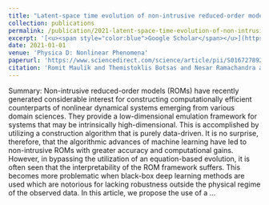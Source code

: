 ```yaml
---
title: "Latent-space time evolution of non-intrusive reduced-order models using Gaussian process emulation"
collection: publications
permalink: /publication/2021-latent-space-time-evolution-of-non-intrusive-reduc
excerpt: '[<u><span style="color:blue">Google Scholar</span></u>](https://scholar.google.com/scholar?q=Latent-space+time+evolution+of+non-intrusive+reduced-order+models+using+Gaussian+process+emulation)'
date: 2021-01-01
venue: 'Physica D: Nonlinear Phenomena'
paperurl: 'https://www.sciencedirect.com/science/article/pii/S0167278920305467'
citation: 'Romit Maulik and Themistoklis Botsas and Nesar Ramachandra and Lachlan R Mason and Indranil Pan (2021). "Latent-space time evolution of non-intrusive reduced-order models using Gaussian process emulation". Physica D: Nonlinear Phenomena.'
---
```


Summary: Non-intrusive reduced-order models (ROMs) have recently generated considerable interest for constructing computationally efficient counterparts of nonlinear dynamical systems emerging from various domain sciences. They provide a low-dimensional emulation framework for systems that may be intrinsically high-dimensional. This is accomplished by utilizing a construction algorithm that is purely data-driven. It is no surprise, therefore, that the algorithmic advances of machine learning have led to non-intrusive ROMs with greater accuracy and computational gains. However, in bypassing the utilization of an equation-based evolution, it is often seen that the interpretability of the ROM framework suffers. This becomes more problematic when black-box deep learning methods are used which are notorious for lacking robustness outside the physical regime of the observed data. In this article, we propose the use of a …
